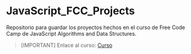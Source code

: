 # JavaScript_FCC_Projects
Repositorio para guardar los proyectos hechos en el curso de Free Code Camp de JavaScript Algorithms and Data Structures.

>[IMPORTANT]
>Enlace al curso: [Curso](https://www.freecodecamp.org/learn/javascript-algorithms-and-data-structures-v8/)
